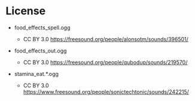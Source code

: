 
# License

* food_effects_spell.ogg
  * CC BY 3.0 https://freesound.org/people/alonsotm/sounds/396501/

* food_effects_out.ogg
  * CC BY 3.0 https://freesound.org/people/qubodup/sounds/219570/

* stamina_eat.*.ogg
  * CC BY 3.0 https://www.freesound.org/people/sonictechtonic/sounds/242215/
